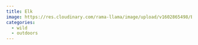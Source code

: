 ```yaml
---
title: Elk
image: https://res.cloudinary.com/rama-llama/image/upload/v1602865498/Bull_Elk_coxkwb.jpg
categories:
  - wild
  - outdoors
---
```

